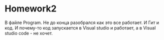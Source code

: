 # Homework2
В файле Program. Не до конца разобрался как это все работает. И Гит и код. И почему-то код запускается в Visual studio и работает, а в Visual studio code - не хочет.  
